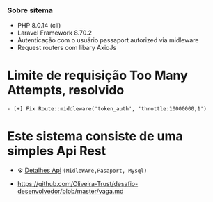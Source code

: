 ### Sobre sitema

- PHP 8.0.14 (cli)
- Laravel Framework 8.70.2
- Autenticação com o usuário passaport autorized via midleware
- Request routers com libary AxioJs 

# Limite de requisição Too Many Attempts, resolvido
```
- [+] Fix Route::middleware('token_auth', 'throttle:10000000,1')
```

# Este sistema consiste de uma simples Api Rest
-  ⚙️ [Detalhes Api](https://github.com/devnaelson/laravel-8-test/blob/convertCurrencyInit/Api.md) `(MidleWAre,Pasaport, Mysql)`

-   https://github.com/Oliveira-Trust/desafio-desenvolvedor/blob/master/vaga.md

